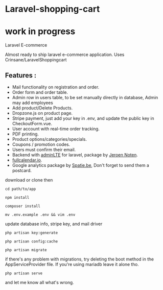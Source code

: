 # Laravel-shopping-cart
# work in progress

Laravel E-commerce

Almost ready to ship laravel e-commerce application. Uses Crinsane/LaravelShoppingcart

Features :
---
* Mail functionality on registration and order.
* Order form and order table.
* Admin row in users table, to be set manually directly in database, Admin may add employees
* Add product/Delete Products.
* Dropzone.js on product page.
* Stripe payment, just add your key in .env, and update the public key in CheckoutForm.vue.
* User account with real-time order tracking.
* PDF printing.
* Product options/categories/specials.
* Coupons / promotion codes.
* Users must confirm their email.
* Backend with [adminLTE](https://adminlte.io/themes/AdminLTE/index2.html) for laravel, package by [Jeroen Noten](https://github.com/jeroennoten/Laravel-AdminLTE).
* [fullcalendar.io](https://fullcalendar.io).
* Google analytics package by [Spatie.be](https://spatie.be/en/opensource/postcards), Don't forget to send them a postcard.

download or clone then
```
cd path/to/app
```
```
npm install
```
```
composer install
```
```
mv .env.example .env && vim .env
```
update database info, stripe key, and mail driver
```
php artisan key:generate
```
```
php artisan config:cache
```
```
php artisan migrate
```
if there's any problem with migrations, try deleting the boot method in the AppServiceProvider file.
If you're using mariadb leave it alone tho.
```
php artisan serve
```
and let me know all what's wrong.
